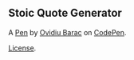 Stoic Quote Generator
---------------------


A [Pen](https://codepen.io/ovibarac/pen/wvjeexe) by [Ovidiu Barac](https://codepen.io/ovibarac) on [CodePen](https://codepen.io).

[License](https://codepen.io/license/pen/wvjeexe).